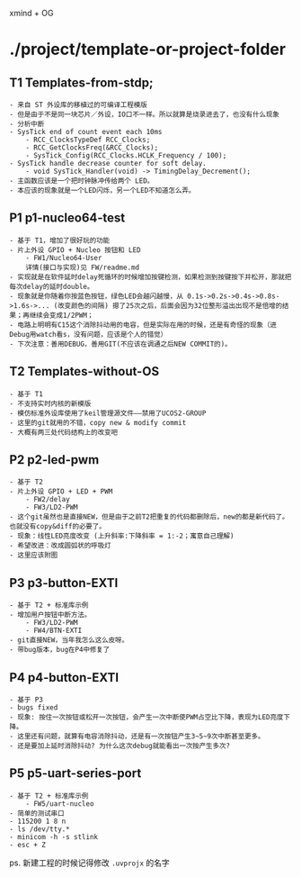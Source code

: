 xmind + OG

# ./project/template-or-project-folder

## T1 Templates-from-stdp;
	- 来自 ST 外设库的移植过的可编译工程模版
	- 但是由于不是同一块芯片／外设，IO口不一样。所以就算是烧录进去了，也没有什么现象
	- 分析中断
	- SysTick end of count event each 10ms
		- RCC_ClocksTypeDef RCC_Clocks;
		- RCC_GetClocksFreq(&RCC_Clocks);
		- SysTick_Config(RCC_Clocks.HCLK_Frequency / 100);
	- SysTick handle decrease counter for soft delay.
		- void SysTick_Handler(void) -> TimingDelay_Decrement();
	- 主函数应该是一个把时钟脉冲传给两个 LED。
	- 本应该的现象就是一个LED闪烁，另一个LED不知道怎么弄。

## P1 p1-nucleo64-test
	- 基于 T1，增加了很好玩的功能
	- 片上外设 GPIO + Nucleo 按钮和 LED
		- FW1/Nucleo64-User
		详情(接口与实现)见 FW/readme.md
	- 实现就是在软件延时delay死循环的时候增加按键检测，如果检测到按键按下并松开，那就把每次delay的延时double。
	- 现象就是你随着你按蓝色按钮，绿色LED会越闪越慢，从 0.1s->0.2s->0.4s->0.8s->1.6s->... (改变颜色的间隔) 摁了25次之后，后面会因为32位整形溢出出现不是倍增的结果；再继续会变成1/2PWM；
	- 电路上明明有C15这个消除抖动用的电容，但是实际在用的时候，还是有奇怪的现象（进Debug用watch看s，没有问题，应该是个人的错觉）
	- 下次注意：善用DEBUG，善用GIT(不应该在调通之后NEW COMMIT的)。

## T2 Templates-without-OS
	- 基于 T1
	- 不支持实时内核的新模版
	- 模仿标准外设库使用了keil管理源文件——禁用了UCOS2-GROUP
	- 这里的git就用的不错，copy new & modify commit
	- 大概有两三处代码结构上的改变吧

## P2 p2-led-pwm
	- 基于 T2
	- 片上外设 GPIO + LED + PWM
		- FW2/delay
		- FW3/LD2-PWM
	- 这个git虽然也是直接NEW，但是由于之前T2把重复的代码都删除后，new的都是新代码了。也就没有copy&diff的必要了。
	- 现象：线性LED亮度改变 (上升斜率:下降斜率 = 1:-2；寓意自己理解)
	- 希望改进：改成圆弧状的呼吸灯
	- 这里应该附图

## P3 p3-button-EXTI
	- 基于 T2 + 标准库示例
	- 增加用户按钮中断方法。
		- FW3/LD2-PWM
		- FW4/BTN-EXTI
	- git直接NEW，当年我怎么这么皮呀。
	- 带bug版本，bug在P4中修复了

## P4 p4-button-EXTI
	- 基于 P3
	- bugs fixed
	- 现象: 按住一次按钮或松开一次按钮，会产生一次中断使PWM占空比下降，表现为LED亮度下降。
	- 这里还有问题，就算有电容消除抖动，还是有一次按钮产生3~5~9次中断甚至更多。
	- 还是要加上延时消除抖动? 为什么这次debug就能看出一次按产生多次?

## P5 p5-uart-series-port
	- 基于 T2 + 标准库示例
		- FW5/uart-nucleo
	- 简单的测试串口
	- 115200 1 8 n
	- ls /dev/tty.*
	- minicom -h -s stlink
	- esc + Z

ps. 新建工程的时候记得修改 `.uvprojx` 的名字
